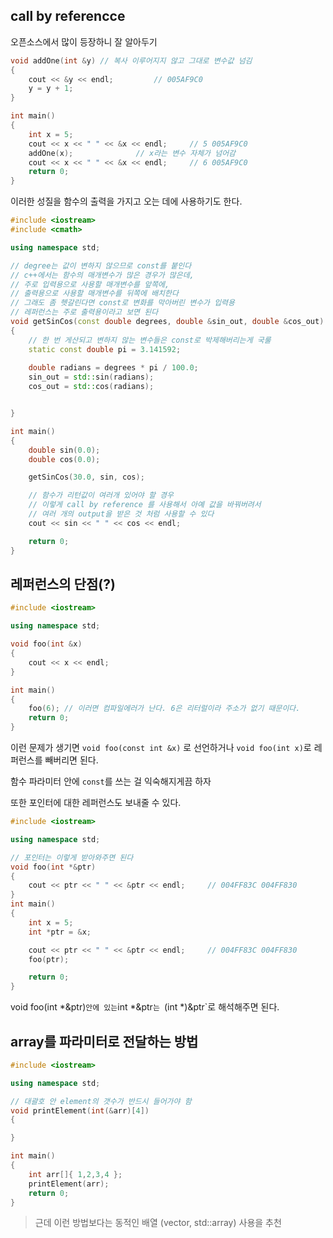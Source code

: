 ## call by referencce

오픈소스에서 많이 등장하니 잘 알아두기

```cpp
void addOne(int &y)	// 복사 이루어지지 않고 그대로 변수값 넘김
{
	cout << &y << endl;			// 005AF9C0
	y = y + 1;
}

int main()
{
	int x = 5;
	cout << x << " " << &x << endl;		// 5 005AF9C0
	addOne(x);				// x라는 변수 자체가 넘어감
	cout << x << " " << &x << endl;		// 6 005AF9C0
	return 0;
}
```

이러한 성질을 함수의 출력을 가지고 오는 데에 사용하기도 한다.

```cpp
#include <iostream>
#include <cmath>

using namespace std;

// degree는 값이 변하지 않으므로 const를 붙인다
// c++에서는 함수의 매개변수가 많은 경우가 많은데,
// 주로 입력용으로 사용할 매개변수를 앞쪽에,
// 출력용으로 사용할 매개변수를 뒤쪽에 배치한다
// 그래도 좀 헷갈린다면 const로 변화를 막아버린 변수가 입력용
// 레퍼런스는 주로 출력용이라고 보면 된다
void getSinCos(const double degrees, double &sin_out, double &cos_out)
{
	// 한 번 게산되고 변하지 않는 변수들은 const로 박제해버리는게 국룰
	static const double pi = 3.141592;
	
	double radians = degrees * pi / 100.0;
	sin_out = std::sin(radians);
	cos_out = std::cos(radians);


}

int main()
{
	double sin(0.0);
	double cos(0.0);

	getSinCos(30.0, sin, cos);

	// 함수가 리턴값이 여러개 있어야 할 경우
	// 이렇게 call by reference 를 사용해서 아예 값을 바꿔버려서
	// 여러 개의 output을 받은 것 처럼 사용할 수 있다
	cout << sin << " " << cos << endl;

	return 0;
}
```

## 레퍼런스의 단점(?)

```cpp
#include <iostream>

using namespace std;

void foo(int &x)
{
	cout << x << endl;
}

int main()
{
	foo(6);	// 이러면 컴파일에러가 난다. 6은 리터럴이라 주소가 없기 때문이다.
	return 0;
}
```

이런 문제가 생기면 `void foo(const int &x)` 로 선언하거나 `void foo(int x)`로 레퍼런스를 빼버리면 된다.

함수 파라미터 안에 `const`를 쓰는 걸 익숙해지게끔 하자

또한 포인터에 대한 레퍼런스도 보내줄 수 있다.

```cpp
#include <iostream>

using namespace std;

// 포인터는 이렇게 받아와주면 된다
void foo(int *&ptr)
{
	cout << ptr << " " << &ptr << endl;		// 004FF83C 004FF830
}
int main()
{
	int x = 5;
	int *ptr = &x;

	cout << ptr << " " << &ptr << endl;		// 004FF83C 004FF830
	foo(ptr);

	return 0;
}
```

void foo(int *&ptr)` 안에 있는 `int *&ptr`는 `(int *)&ptr`로 해석해주면 된다.


## array를 파라미터로 전달하는 방법

```cpp
#include <iostream>

using namespace std;

// 대괄호 안 element의 갯수가 반드시 들어가야 함
void printElement(int(&arr)[4])
{

}

int main()
{
	int arr[]{ 1,2,3,4 };
	printElement(arr);
	return 0;
}
```

> 근데 이런 방법보다는 동적인 배열 (vector, std::array) 사용을 추천